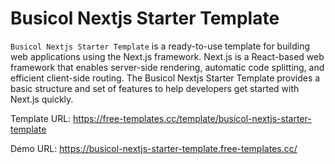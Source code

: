 # Busicol Nextjs Starter Template

`Busicol Nextjs Starter Template` is a ready-to-use template for building web applications using the Next.js framework. Next.js is a React-based web framework that enables server-side rendering, automatic code splitting, and efficient client-side routing. The Busicol Nextjs Starter Template provides a basic structure and set of features to help developers get started with Next.js quickly.

Template URL: https://free-templates.cc/template/busicol-nextjs-starter-template

Demo URL: https://busicol-nextjs-starter-template.free-templates.cc/